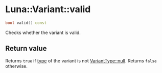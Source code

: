 # Luna::Variant::valid

```c++
bool valid() const
```

Checks whether the variant is valid. 



## Return value
Returns `true` if [type](class_luna_1_1_variant_1a9d24401239f10fa7d53b0e0a53eb90b8.md) of the variant is not [VariantType::null](group___runtime_1ggac1ce0b9d7902d01bfd860c08aed25233a37a6259cc0c1dae299a7866489dff0bd.md). Returns `false` otherwise. 

